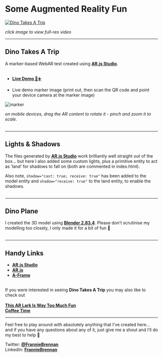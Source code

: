 # Some Augmented Reality Fun

<a href="https://youtu.be/rsDDEmIlSgw"><img src="https://user-images.githubusercontent.com/3405072/90633152-73072b00-e21d-11ea-8ed1-858b98516502.gif" title="Dino Takes A Trip" alt="Dino Takes A Trip"></a>

<!-- ![dinotakesatrip00](https://user-images.githubusercontent.com/3405072/90633152-73072b00-e21d-11ea-8ed1-858b98516502.gif) -->

_click image to view full-res video_
<br>

---



## Dino Takes A Trip

A marker-based WebAR test created using <a href="https://github.com/AR-js-org/studio" target="">**AR.js Studio**</a>.
<br><br>
- <a href="https://franbrennan.github.io/dinotakesatrip" target="">**Live Demo 🦖✈️**</a>

- Live demo marker image (print out, then scan the QR code and point your device camera at the marker image) 

![marker](https://user-images.githubusercontent.com/3405072/90634221-45bb7c80-e21f-11ea-9613-3b60af0fbed1.png)

_on mobile devices, drag the AR content to rotate it - pinch and zoom it to scale._
<br><br>

---

## Lights & Shadows

The files generated by <a href="https://github.com/AR-js-org/studio" target="">**AR.js Studio**</a> work brilliantly well straight out of the box... but here I also added some custom lights, plus a primitive entity to act as ‘land’ for shadows to fall on (both are commented in index.html).

Also note, `shadow="cast: true; receive: true"` has been added to the model entity and `shadow="receive: true"` to the land entity, to enable the shadows.
<br><br>

---

## Dino Plane
I created the 3D model using <a href="https://www.blender.org/download" target="">**Blender 2.83.4**</a>. Please don’t scrutinise my modelling too closely, I only made it for a bit of fun 🙂
<br><br>

---
## Handy Links
- <a href="https://github.com/AR-js-org/studio" target="">**AR.js Studio**</a>
- <a href="https://github.com/AR-js-org" target="">**AR.js**</a>
- <a href="https://github.com/aframevr/aframe" target="">**A-Frame**</a>
<br><br>

If you were interested in seeing **Dino Takes A Trip** you may also like to check out<br><br>
<a href="https://github.com/franbrennan/thisiswaytoomuchfun" target="">**This AR Lark Is Way Too Much Fun**</a><br>
<a href="https://github.com/franbrennan/coffeetime" target="">**Coffee Time**</a> 


---


Feel free to play around with absolutely anything that I've created here... and if you have any questions about any of it, just give me a shout and I’ll do my best to help 🙂

Twitter: <a href="https://twitter.com/FrannieBrennan" target="">**@FrannieBrennan**</a><br>
LinkedIn: <a href="https://www.linkedin.com/in/franniebrennan" target="">**FrannieBrennan**</a>  

